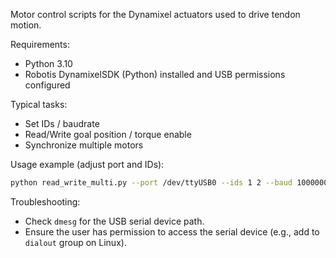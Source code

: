 Motor control scripts for the Dynamixel actuators used to drive tendon motion.

Requirements:
- Python 3.10
- Robotis DynamixelSDK (Python) installed and USB permissions configured

Typical tasks:
- Set IDs / baudrate
- Read/Write goal position / torque enable
- Synchronize multiple motors

Usage example (adjust port and IDs):
```bash
python read_write_multi.py --port /dev/ttyUSB0 --ids 1 2 --baud 1000000
```

Troubleshooting:
- Check `dmesg` for the USB serial device path.
- Ensure the user has permission to access the serial device (e.g., add to `dialout` group on Linux).
